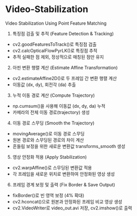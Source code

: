 # Video-Stabilization
Video Stabilization Using Point Feature Matching


1. 특징점 검출 및 추적 (Feature Detection & Tracking)
* cv2.goodFeaturesToTrack()로 특징점 검출
* cv2.calcOpticalFlowPyrLK()로 특징점 추적
* 추적 실패한 점 제외, 정상적으로 매칭된 점만 유지

2. 아핀 변환 행렬 계산 (Estimate Affine Transformation)
* cv2.estimateAffine2D()로 두 프레임 간 변환 행렬 계산
* 이동값 (dx, dy), 회전각 (da) 추출

3. 누적 이동 경로 계산 (Compute Trajectory)
* np.cumsum()을 사용해 이동값 (dx, dy, da) 누적
* 카메라의 전체 이동 경로(trajectory) 생성

4. 이동 경로 스무딩 (Smooth the Trajectory)
* movingAverage()로 이동 경로 스무딩
* 원본 경로와 스무딩된 경로의 차이 계산
* 흔들림 보정을 위한 새로운 변환값 transforms_smooth 생성

5. 영상 안정화 적용 (Apply Stabilization)
* cv2.warpAffine()로 스무딩된 변환값 적용
* 각 프레임을 새로운 위치로 변환하여 안정화된 영상 생성

6. 프레임 경계 보정 및 출력 (Fix Border & Save Output)
* fixBorder()로 빈 영역 보정 (4% 확대)
* cv2.hconcat()으로 원본과 안정화된 프레임 비교 영상 생성
* cv2.VideoWriter로 video_out.avi 저장, cv2.imshow()로 출력
